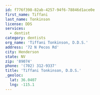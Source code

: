 ```yaml
---
id: f776f398-82ab-4257-94f6-78846d1ace0e
first_name: Tiffani
last_name: Tonkinson
license: DDS
services:
  - dentist
category: dentists
org_name: 'Tiffani Tonkinson, D.D.S.'
address: '72 N Pecos Rd'
city: Henderson
state: NV
zip: '89074'
phone: '(702) 312-9337'
title: 'Tiffani Tonkinson, D.D.S.'
_geoloc:
  lat: 36.0407
  lng: -115.1
---
```


